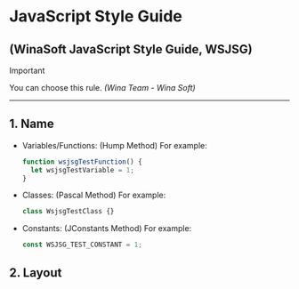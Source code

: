 # JavaScript Style Guide
## (WinaSoft JavaScript Style Guide, WSJSG)
> [!IMPORTANT]
> You can choose this rule.
> _(Wina Team - Wina Soft)_

---
## 1. Name
- Variables/Functions:
  (Hump Method)
  For example:
  ```javascript
  function wsjsgTestFunction() {
    let wsjsgTestVariable = 1;
  }
  ```

- Classes:
  (Pascal Method)
  For example:
  ```javascript
  class WsjsgTestClass {}
  ```

- Constants:
  (JConstants Method)
  For example:
  ```javascript
  const WSJSG_TEST_CONSTANT = 1;
  ```

## 2. Layout
